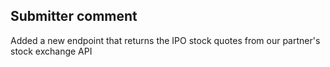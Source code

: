 ﻿## Submitter comment ##

Added a new endpoint that returns the IPO stock quotes from our partner's stock exchange API